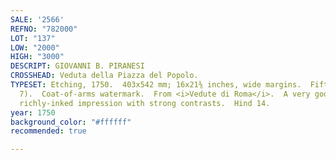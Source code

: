 ```yaml
---
SALE: '2566'
REFNO: "782000"
LOT: "137"
LOW: "2000"
HIGH: "3000"
DESCRIPT: GIOVANNI B. PIRANESI
CROSSHEAD: Veduta della Piazza del Popolo.
TYPESET: Etching, 1750.  403x542 mm; 16x21⅜ inches, wide margins.  Fifth state (of
  7).  Coat-of-arms watermark.  From <i>Vedute di Roma</i>.  A very good, dark and
  richly-inked impression with strong contrasts.  Hind 14.
year: 1750
background_color: "#ffffff"
recommended: true

---
```


